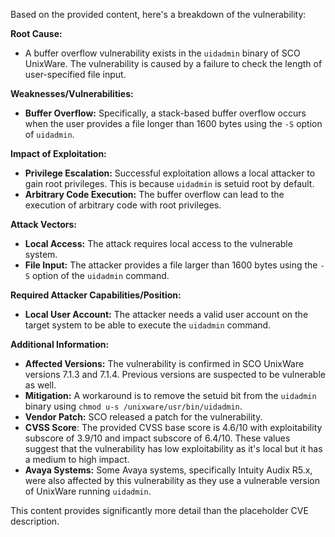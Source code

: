 Based on the provided content, here's a breakdown of the vulnerability:

**Root Cause:**

*   A buffer overflow vulnerability exists in the `uidadmin` binary of SCO UnixWare. The vulnerability is caused by a failure to check the length of user-specified file input.

**Weaknesses/Vulnerabilities:**

*   **Buffer Overflow:** Specifically, a stack-based buffer overflow occurs when the user provides a file longer than 1600 bytes using the `-S` option of `uidadmin`.

**Impact of Exploitation:**

*   **Privilege Escalation:** Successful exploitation allows a local attacker to gain root privileges. This is because `uidadmin` is setuid root by default.
*   **Arbitrary Code Execution:** The buffer overflow can lead to the execution of arbitrary code with root privileges.

**Attack Vectors:**

*   **Local Access:** The attack requires local access to the vulnerable system.
*   **File Input:** The attacker provides a file larger than 1600 bytes using the `-S` option of the `uidadmin` command.

**Required Attacker Capabilities/Position:**

*   **Local User Account:** The attacker needs a valid user account on the target system to be able to execute the `uidadmin` command.

**Additional Information:**

*   **Affected Versions:**  The vulnerability is confirmed in SCO UnixWare versions 7.1.3 and 7.1.4. Previous versions are suspected to be vulnerable as well.
*   **Mitigation:** A workaround is to remove the setuid bit from the `uidadmin` binary using `chmod u-s /unixware/usr/bin/uidadmin`.
*   **Vendor Patch:** SCO released a patch for the vulnerability.
*   **CVSS Score**: The provided CVSS base score is 4.6/10 with exploitability subscore of 3.9/10 and impact subscore of 6.4/10. These values suggest that the vulnerability has low exploitability as it's local but it has a medium to high impact.
*   **Avaya Systems:** Some Avaya systems, specifically Intuity Audix R5.x, were also affected by this vulnerability as they use a vulnerable version of UnixWare running `uidadmin`.

This content provides significantly more detail than the placeholder CVE description.